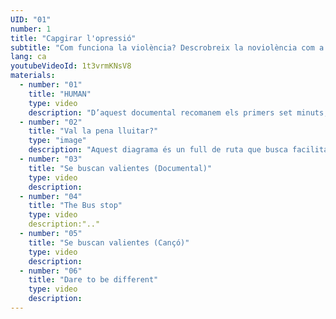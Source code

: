```yaml
---
UID: "01"
number: 1
title: "Capgirar l'opressió"
subtitle: "Com funciona la violència? Descrobreix la noviolència com a estratègia per deconstruir-la i transformar els conflictes."
lang: ca
youtubeVideoId: 1t3vrmKNsV8
materials:
  - number: "01"
    title: "HUMAN"
    type: video
    description: "D’aquest documental recomanem els primers set minuts, que mostren l’absoluta necessitat d’afrontar els conflictes a través del diàleg abans d’optar per accions noviolentes que desencallin la situació."
  - number: "02"
    title: "Val la pena lluitar?"
    type: "image"
    description: "Aquest diagrama és un full de ruta que busca facilitar el discerniment per avaluar si val la pena lluitar per un tema o no."
  - number: "03"
    title: "Se buscan valientes (Documental)"
    type: video
    description:
  - number: "04"
    title: "The Bus stop"
    type: video
    description:".."
  - number: "05"
    title: "Se buscan valientes (Cançó)"
    type: video
    description:
  - number: "06"
    title: "Dare to be different"
    type: video
    description:
---
```

